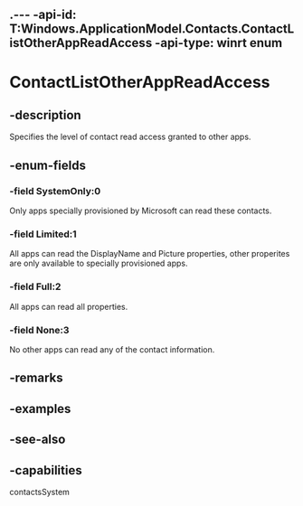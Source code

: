 .---
-api-id: T:Windows.ApplicationModel.Contacts.ContactListOtherAppReadAccess
-api-type: winrt enum
---

<!-- Enumeration syntax
public enum Windows.ApplicationModel.Contacts.ContactListOtherAppReadAccess : int
-->

# ContactListOtherAppReadAccess

## -description
Specifies the level of contact read access granted to other apps.

## -enum-fields
### -field SystemOnly:0
Only apps specially provisioned by Microsoft can read these contacts.

### -field Limited:1
All apps can read the DisplayName and Picture properties, other properites are only available to specially provisioned apps.

### -field Full:2
All apps can read all properties.

### -field None:3
No other apps can read any of the contact information.


## -remarks

## -examples

## -see-also

## -capabilities
contactsSystem
